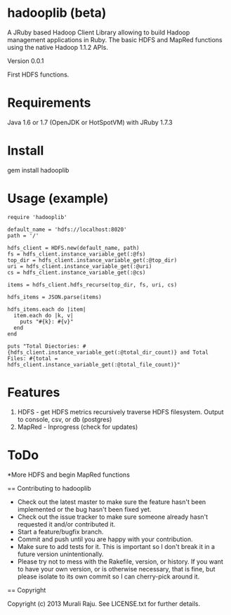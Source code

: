 hadooplib (beta)
================

A JRuby based Hadoop Client Library allowing to build Hadoop management applications in Ruby. The basic HDFS and MapRed functions using the native Hadoop 1.1.2 APIs.


Version 0.0.1

First HDFS functions.

Requirements
============

Java 1.6 or 1.7 (OpenJDK or HotSpotVM) with JRuby 1.7.3

Install
=======

gem install hadooplib

Usage (example)
===============

	require 'hadooplib'

	default_name = 'hdfs://localhost:8020'
	path = '/'

	hdfs_client = HDFS.new(default_name, path)
	fs = hdfs_client.instance_variable_get(:@fs)
	top_dir = hdfs_client.instance_variable_get(:@top_dir)
	uri = hdfs_client.instance_variable_get(:@uri)
	cs = hdfs_client.instance_variable_get(:@cs)

	items = hdfs_client.hdfs_recurse(top_dir, fs, uri, cs)

	hdfs_items = JSON.parse(items)

	hdfs_items.each do |item|
	  item.each do |k, v|
	    puts "#{k}: #{v}"
	  end
	end 

	puts "Total Diectories: #{hdfs_client.instance_variable_get(:@total_dir_count)} and Total Files: #{total = hdfs_client.instance_variable_get(:@total_file_count)}"



Features
========

1. HDFS - get HDFS metrics recursively traverse HDFS filesystem. Output to console, csv, or db (postgres)
2. MapRed - Inprogress (check for updates)


ToDo
====

*More HDFS and begin MapRed functions


== Contributing to hadooplib
 
* Check out the latest master to make sure the feature hasn't been implemented or the bug hasn't been fixed yet.
* Check out the issue tracker to make sure someone already hasn't requested it and/or contributed it.
* Start a feature/bugfix branch.
* Commit and push until you are happy with your contribution.
* Make sure to add tests for it. This is important so I don't break it in a future version unintentionally.
* Please try not to mess with the Rakefile, version, or history. If you want to have your own version, or is otherwise necessary, that is fine, but please isolate to its own commit so I can cherry-pick around it.

== Copyright

Copyright (c) 2013 Murali Raju. See LICENSE.txt for further details.






